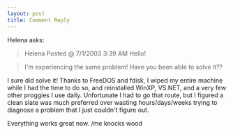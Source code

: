 ```yaml
---
layout: post
title: Comment Reply
---
```

Helena asks:

>Helena
>Posted @ 7/1/2003 3:39 AM
>Hello! 

>I'm experiencing the same problem! 
>Have you been able to solve it??  

I sure did solve it! Thanks to FreeDOS and fdisk, I wiped my entire machine while I had the time to do so, and reinstalled WinXP, VS.NET, and a very few other proggies I use daily. Unfortunate I had to go that route, but I figured a clean slate was much preferred over wasting hours/days/weeks trying to diagnose a problem that I just couldn't figure out.

Everything works great now. /me knocks wood